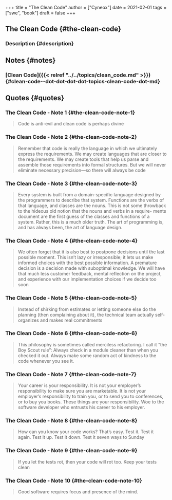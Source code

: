 +++
title = "The Clean Code"
author = ["Cyneox"]
date = 2021-02-01
tags = ["swe", "book"]
draft = false
+++

## The Clean Code {#the-clean-code}


### Description {#description}


## Notes {#notes}


### [Clean Code]({{< relref "../../topics/clean_code.md" >}}) {#clean-code--dot-dot-dot-dot-topics-clean-code-dot-md}


## Quotes {#quotes}


### The Clean Code - Note 1 {#the-clean-code-note-1}

> Code is anti-evil and clean code is perhaps divine


### The Clean Code - Note 2 {#the-clean-code-note-2}

> Remember that code is really the language in which we ultimately express the requirements. We may create languages that are closer to the requirements. We may create tools that help us parse and assemble those requirements into formal structures. But we will never eliminate necessary precision—so there will always be code


### The Clean Code - Note 3 {#the-clean-code-note-3}

> Every system is built from a domain-specific language designed by the programmers to describe that system. Functions are the verbs of that language, and classes are the nouns. This is not some throwback to the hideous old notion that the nouns and verbs in a require- ments document are the first guess of the classes and functions of a system. Rather, this is a much older truth. The art of programming is, and has always been, the art of language design.


### The Clean Code - Note 4 {#the-clean-code-note-4}

> We often forget that it is also best to postpone decisions until the last possible moment. This isn’t lazy or irresponsible; it lets us make informed choices with the best possible information. A premature decision is a decision made with suboptimal knowledge. We will have that much less customer feedback, mental reflection on the project, and experience with our implementation choices if we decide too soon


### The Clean Code - Note 5 {#the-clean-code-note-5}

> Instead of shirking from estimates or letting someone else do the planning (then complaining about it), the technical team actually self-organizes and makes real commitments


### The Clean Code - Note 6 {#the-clean-code-note-6}

> This philosophy is sometimes called merciless refactoring. I call it “the Boy Scout rule”: Always check in a module cleaner than when you checked it out. Always make some random act of kindness to the code whenever you see it.


### The Clean Code - Note 7 {#the-clean-code-note-7}

> Your career is your responsibility. It is not your employer’s responsibility to make sure you are marketable. It is not your employer’s responsibility to train you, or to send you to conferences, or to buy you books. These things are your responsibility. Woe to the software developer who entrusts his career to his employer.


### The Clean Code - Note 8 {#the-clean-code-note-8}

> How can you know your code works? That’s easy. Test it. Test it again. Test it up. Test it down. Test it seven ways to Sunday


### The Clean Code - Note 9 {#the-clean-code-note-9}

> If you let the tests rot, then your code will rot too. Keep your tests clean


### The Clean Code - Note 10 {#the-clean-code-note-10}

> Good software requires focus and presence of the mind.

